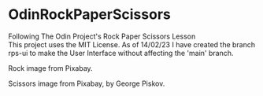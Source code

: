 # OdinRockPaperScissors
Following The Odin Project's Rock Paper Scissors Lesson  
This project uses the MIT License.
As of 14/02/23 I have created the branch rps-ui to make the User Interface without affecting the 'main' branch.

Rock image from Pixabay.

Scissors image from Pixabay, by George Piskov.

